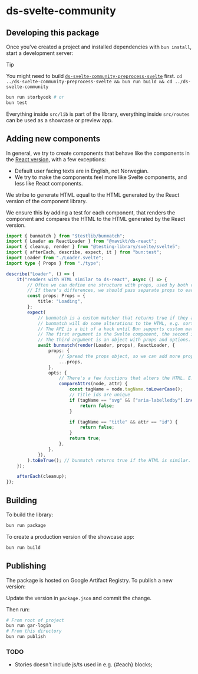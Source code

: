 # ds-svelte-community

## Developing this package

Once you've created a project and installed dependencies with `bun install`, start a development server:

> [!TIP]
> You might need to build [`ds-svelte-community-preprocess-svelte`](../ds-svelte-community-preprocess-svelte/) first.
> `cd ../ds-svelte-community-preprocess-svelte && bun run build && cd ../ds-svelte-community`

```bash
bun run storbyook # or
bun test
```

Everything inside `src/lib` is part of the library, everything inside `src/routes` can be used as a showcase or preview app.

## Adding new components

In general, we try to create components that behave like the components in the [React version](https://github.com/navikt/aksel/tree/main/%40navikt/core/react), with a few exceptions:

- Default user facing texts are in English, not Norwegian.
- We try to make the components feel more like Svelte components, and less like React components.

We stribe to generate HTML equal to the HTML generated by the React version of the component library.

We ensure this by adding a test for each component, that renders the component and compares the HTML to the HTML generated by the React version.

```typescript
import { bunmatch } from "$testlib/bunmatch";
import { Loader as ReactLoader } from "@navikt/ds-react";
import { cleanup, render } from "@testing-library/svelte/svelte5";
import { afterEach, describe, expect, it } from "bun:test";
import Loader from "./Loader.svelte";
import type { Props } from "./type";

describe("Loader", () => {
	it("renders with HTML similar to ds-react", async () => {
		// Often we can define one structure with props, used by both components.
		// If there's differences, we should pass separate props to each component.
		const props: Props = {
			title: "Loading",
		};
		expect(
			// bunmatch is a custom matcher that returns true if they are similar.
			// bunmatch will do some alterations to the HTML, e.g. sort attributes, classes and format the html.
			// The API is a bit of a hack until Bun supports custom matchers.
			// The first argument is the Svelte component, the second is the React component.
			// The third argument is an object with props and options.
			await bunmatch(render(Loader, props), ReactLoader, {
				props: {
					// Spread the props object, so we can add more props if needed.
					...props,
				},
				opts: {
					// There's a few functions that alters the HTML. E.g. this one removes any attribute where the function returns false.
					compareAttrs(node, attr) {
						const tagName = node.tagName.toLowerCase();
						// Title ids are unique
						if (tagName == "svg" && ["aria-labelledby"].includes(attr)) {
							return false;
						}

						if (tagName == "title" && attr == "id") {
							return false;
						}
						return true;
					},
				},
			}),
		).toBeTrue(); // bunmatch returns true if the HTML is similar.
	});

	afterEach(cleanup);
});
```

## Building

To build the library:

```bash
bun run package
```

To create a production version of the showcase app:

```bash
bun run build
```

## Publishing

The package is hosted on Google Artifact Registry. To publish a new version:

Update the version in `package.json` and commit the change.

Then run:

```bash
# From root of project
bun run gar-login
# From this directory
bun run publish
```

### TODO

- Stories doesn't include js/ts used in e.g. {#each} blocks;
